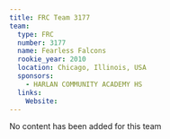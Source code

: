 ```yaml
---
title: FRC Team 3177
team:
  type: FRC
  number: 3177
  name: Fearless Falcons
  rookie_year: 2010
  location: Chicago, Illinois, USA
  sponsors:
    - HARLAN COMMUNITY ACADEMY HS
  links:
    Website: 
---
```

No content has been added for this team